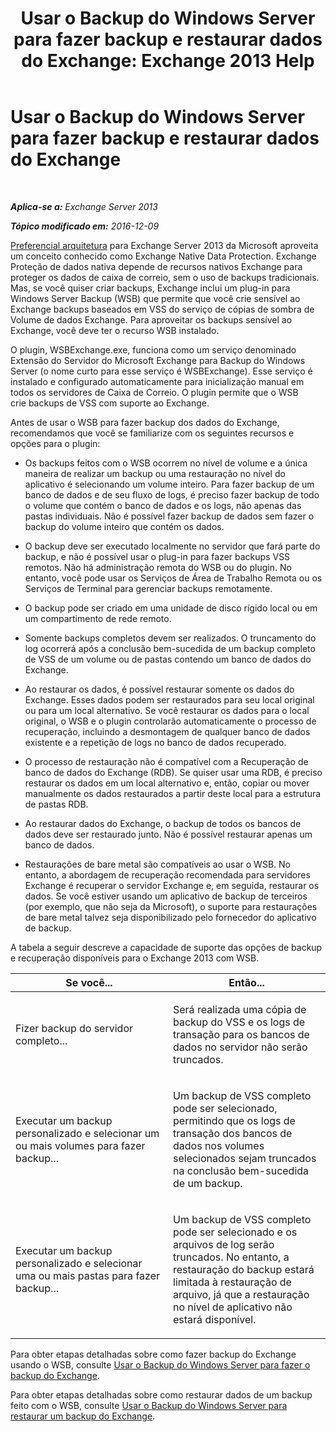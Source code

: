 ﻿---
title: 'Usar o Backup do Windows Server para fazer backup e restaurar dados do Exchange: Exchange 2013 Help'
TOCTitle: Usar o Backup do Windows Server para fazer backup e restaurar dados do Exchange
ms:assetid: 0fac891a-5713-42b6-afd5-c91b2b88f966
ms:mtpsurl: https://technet.microsoft.com/pt-br/library/Dd876851(v=EXCHG.150)
ms:contentKeyID: 50484949
ms.date: 05/22/2018
mtps_version: v=EXCHG.150
ms.translationtype: MT
---

# Usar o Backup do Windows Server para fazer backup e restaurar dados do Exchange

 

_**Aplica-se a:** Exchange Server 2013_

_**Tópico modificado em:** 2016-12-09_

[Preferencial arquitetura](https://blogs.technet.com/b/exchange/archive/2014/04/21/the-preferred-architecture.aspx) para Exchange Server 2013 da Microsoft aproveita um conceito conhecido como Exchange Native Data Protection. Exchange Proteção de dados nativa depende de recursos nativos Exchange para proteger os dados de caixa de correio, sem o uso de backups tradicionais. Mas, se você quiser criar backups, Exchange inclui um plug-in para Windows Server Backup (WSB) que permite que você crie sensível ao Exchange backups baseados em VSS do serviço de cópias de sombra de Volume de dados Exchange. Para aproveitar os backups sensível ao Exchange, você deve ter o recurso WSB instalado.

O plugin, WSBExchange.exe, funciona como um serviço denominado Extensão do Servidor do Microsoft Exchange para Backup do Windows Server (o nome curto para esse serviço é WSBExchange). Esse serviço é instalado e configurado automaticamente para inicialização manual em todos os servidores de Caixa de Correio. O plugin permite que o WSB crie backups de VSS com suporte ao Exchange.

Antes de usar o WSB para fazer backup dos dados do Exchange, recomendamos que você se familiarize com os seguintes recursos e opções para o plugin:

  - Os backups feitos com o WSB ocorrem no nível de volume e a única maneira de realizar um backup ou uma restauração no nível do aplicativo é selecionando um volume inteiro. Para fazer backup de um banco de dados e de seu fluxo de logs, é preciso fazer backup de todo o volume que contém o banco de dados e os logs, não apenas das pastas individuais. Não é possível fazer backup de dados sem fazer o backup do volume inteiro que contém os dados.

  - O backup deve ser executado localmente no servidor que fará parte do backup, e não é possível usar o plug-in para fazer backups VSS remotos. Não há administração remota do WSB ou do plugin. No entanto, você pode usar os Serviços de Área de Trabalho Remota ou os Serviços de Terminal para gerenciar backups remotamente.

  - O backup pode ser criado em uma unidade de disco rígido local ou em um compartimento de rede remoto.

  - Somente backups completos devem ser realizados. O truncamento do log ocorrerá após a conclusão bem-sucedida de um backup completo de VSS de um volume ou de pastas contendo um banco de dados do Exchange.

  - Ao restaurar os dados, é possível restaurar somente os dados do Exchange. Esses dados podem ser restaurados para seu local original ou para um local alternativo. Se você restaurar os dados para o local original, o WSB e o plugin controlarão automaticamente o processo de recuperação, incluindo a desmontagem de qualquer banco de dados existente e a repetição de logs no banco de dados recuperado.

  - O processo de restauração não é compatível com a Recuperação de banco de dados do Exchange (RDB). Se quiser usar uma RDB, é preciso restaurar os dados em um local alternativo e, então, copiar ou mover manualmente os dados restaurados a partir deste local para a estrutura de pastas RDB.

  - Ao restaurar dados do Exchange, o backup de todos os bancos de dados deve ser restaurado junto. Não é possível restaurar apenas um banco de dados.

  - Restaurações de bare metal são compatíveis ao usar o WSB. No entanto, a abordagem de recuperação recomendada para servidores Exchange é recuperar o servidor Exchange e, em seguida, restaurar os dados. Se você estiver usando um aplicativo de backup de terceiros (por exemplo, que não seja da Microsoft), o suporte para restaurações de bare metal talvez seja disponibilizado pelo fornecedor do aplicativo de backup.

A tabela a seguir descreve a capacidade de suporte das opções de backup e recuperação disponíveis para o Exchange 2013 com WSB.


<table>
<colgroup>
<col style="width: 50%" />
<col style="width: 50%" />
</colgroup>
<thead>
<tr class="header">
<th>Se você...</th>
<th>Então...</th>
</tr>
</thead>
<tbody>
<tr class="odd">
<td><p>Fizer backup do servidor completo...</p></td>
<td><p>Será realizada uma cópia de backup do VSS e os logs de transação para os bancos de dados no servidor não serão truncados.</p></td>
</tr>
<tr class="even">
<td><p>Executar um backup personalizado e selecionar um ou mais volumes para fazer backup...</p></td>
<td><p>Um backup de VSS completo pode ser selecionado, permitindo que os logs de transação dos bancos de dados nos volumes selecionados sejam truncados na conclusão bem-sucedida de um backup.</p></td>
</tr>
<tr class="odd">
<td><p>Executar um backup personalizado e selecionar uma ou mais pastas para fazer backup...</p></td>
<td><p>Um backup de VSS completo pode ser selecionado e os arquivos de log serão truncados. No entanto, a restauração do backup estará limitada à restauração de arquivo, já que a restauração no nível de aplicativo não estará disponível.</p></td>
</tr>
</tbody>
</table>


Para obter etapas detalhadas sobre como fazer backup do Exchange usando o WSB, consulte [Usar o Backup do Windows Server para fazer o backup do Exchange](use-windows-server-backup-to-back-up-exchange-exchange-2013-help.md).

Para obter etapas detalhadas sobre como restaurar dados de um backup feito com o WSB, consulte [Usar o Backup do Windows Server para restaurar um backup do Exchange](use-windows-server-backup-to-restore-a-backup-of-exchange-exchange-2013-help.md).

